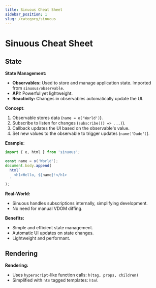 ```yaml
---
title: Sinuous Cheat Sheet
sidebar_position: 1
slug: /category/sinuous
---
```


# Sinuous Cheat Sheet


## State 

**State Management:**

* **Observables:** Used to store and manage application state. Imported from `sinuous/observable`.
* **API:** Powerful yet lightweight.
* **Reactivity:** Changes in observables automatically update the UI.

**Concept:**

1. Observable stores data (`name = o('World')`).
2. Subscribe to listen for changes (`subscribe(() => ...)`).
3. Callback updates the UI based on the observable's value.
4. Set new values to the observable to trigger updates (`name('Dude')`).

**Example:**

```javascript
import { o, html } from 'sinuous';

const name = o('World');
document.body.append(
  html`
    <h1>Hello, ${name}!</h1>
  `
);
```

**Real-World:**

* Sinuous handles subscriptions internally, simplifying development.
* No need for manual VDOM diffing.

**Benefits:**

* Simple and efficient state management.
* Automatic UI updates on state changes.
* Lightweight and performant.


## Rendering 

**Rendering:**

* Uses `hyperscript`-like function calls: `h(tag, props, children)`
* Simplified with `htm` tagged templates: `html`<template>`
* Compile-time transformation preferred for production (`sinuous/babel-plugin-htm`)

**Example:**

```javascript
import { html } from 'sinuous';

const element = html`
  <h1>Hello world!</h1>
`;

// Translated to:
const element = h('h1', 'Hello world!');
```

**Observables:**

* Key to reactivity, represent state and content.
* Single template expression for simple state:

```javascript
const property = o('box');
const content = o('This is some text.');

const p = html`
  <p class=${property}>
    ${content}
  </p>
`;
```

* Function calls needed to retrieve observable values in complex expressions:

```javascript
const length = o(0);

const div = html`
  <div>${length} squared: ${() => Math.pow(length(), 2)}</div>
`;
```

**Properties:**

* Sets `properties` on DOM elements, not HTML attributes.
* Camel-cased attributes (e.g., `colSpan`).
* Special cases for some attributes (e.g., `htmlFor`).

**Events:**

* Functions starting with `on` become event listeners:

```javascript
html`
  <a href="#" onclick=${() => alert('you are 1,000,000th visitor!')}>
    Click here to win a prize
  </a>
`;
```

**Styles:**

* Accepts object or string:

```javascript
html`
  <h1 style={{ 'font-family': 'Comic Sans', color: 'springgreen' }}>
    Happy Birthday!
  </h1>
`;
```

**Further Exploration:**

* `sinuous/htm` documentation for advanced uses.

Remember, compile-time transformation is recommended for production!


## Components

**Basics:**

* Split UI into reusable, isolated code pieces.
* Define as plain JS functions.
* Use `<${Component} />` in views.
* Return a regular HTML element (no render function needed).
* Pass props via attributes.

**Example:**

```javascript
import { o, html } from 'sinuous';

const Timer = (props) => {
  const seconds = o(0);
  return html`
    <div>${props.unit}: ${seconds}</div>
  `;
};

document.body.append(
  html`
    <${Timer} unit="Seconds" />
  `
);
```

**Composing Components:**

* Create components for any level of detail.
* Reuse and nest components endlessly.

**Example:**

```javascript
function Welcome(props) {
  return html`
    <h1>Hello ${props.name}</h1>
  `;
}

function App() {
  return html`
    <div>
      <${Welcome} name="Sara" />
      <${Welcome} name="Cahal" />
      <${Welcome} name="Edite" />
    </div>
  `;
}

document.body.append(
  html`
    <${App} />
  `
);
```

**Advanced Example:**

```javascript
function Comment(props) {
  return html`
    <div class="comment">
      <${UserInfo} user=${props.author} />
      <div class="comment-text">
        ${props.text}
      </div>
      <div class="comment-date">
        ${formatDate(props.date)}
      </div>
    </div>
  `;
}

function UserInfo(props) {
  return html`
    <div class="userInfo">
      <${Avatar} user=${props.user} />
      <div class="userInfo-name">
        ${props.user.name}
      </div>
    </div>
  `;
}

function Avatar(props) {
  return html`
    <img class="avatar" src=${props.user.avatarUrl} alt=${props.user.name} />
  `;
}
```

**Remember:**

* Components promote code reusability and organization.
* Think logically about UI breakdown into components.
* Explore Sinuous documentation for advanced features and techniques.


## Lists

**Rendering Lists:**

* Two approaches: with and without the `map` module.

**Without `map`:**

* Re-renders entire list on changes.
* Useful for small lists or static lists with dynamic content.

**Example:**

```javascript
import { o, html } from 'sinuous';

const list = [/* ... */];
const view = () => html`
  <ul>
    ${list.map(item => html`<li>${item}</li>`)}
  </ul>
`;
```

**With `map`:**

* Efficiently handles list changes (adds, removes, updates).
* Minimizes DOM manipulations through diffs.
* Recommended for dynamic lists.

**Example:**

```javascript
import { o, html } from 'sinuous';
import { map } from 'sinuous/map';

const list = o(/* ... */);
const view = () => html`
  <ul>
    ${map(list, item => html`<li>${item.text}</li>`)}
  </ul>
`;
```

**Key Points:**

* `map` is optimized for smooth, performant list rendering.
* Use `map` for dynamic lists to avoid unnecessary DOM updates.
* Monitor DOM inspector to observe optimizations by the diff engine.

**Further Exploration:**

* `sinuous/map` documentation for advanced usage.
* Codesandbox examples for hands-on practice.

Remember, `map` is your ally for efficient and snappy list handling in Sinuous!

----

## Hydration 

**Hydrate: Adding Interactivity to Static HTML**

* Quickly add event listeners and dynamic content to existing HTML.
* Perfect for static site generators (e.g., Eleventy).
* More declarative and reactive than jQuery.

**Example:**

```javascript
import { observable } from 'sinuous';
import { hydrate, dhtml } from 'sinuous/hydrate';

const isActive = observable('');

hydrate(
  dhtml`<a class="navbar-burger burger${isActive}"
    onclick=${() => isActive(isActive() ? '' : ' is-active')} />`
);

hydrate(dhtml`<a class="navbar-menu${isActive}" />`);
```

**Key Points:**

* Creates virtual tree for dynamic parts.
* Infers root element from `id` or `class` attributes.
* Minimizes duplication of static content.

**API:**

* `hydrate(tree, [root])`: hydrates root node with dynamic HTML.
* `dhtml`` or `d()`: creates virtual HTML tree structure.
* `dsvg`` or `ds()`: creates virtual SVG tree structure.
* `_`: placeholder for skipped static content.

**Usage:**

* Define dynamic attributes only.
* Use `hydrate` to add event listeners and reactive content.

**Benefits:**

* Improved performance compared to full client-side rendering.
* Declarative and reactive approach.
* Less JavaScript code needed.

Remember, `hydrate` is a powerful tool for adding interactivity to static HTML in Sinuous!
